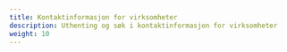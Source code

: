 ```yaml
---
title: Kontaktinformasjon for virksomheter
description: Uthenting og søk i kontaktinformasjon for virksomheter
weight: 10
---
```




